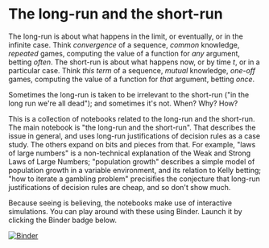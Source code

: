 # The long-run and the short-run

The long-run is about what happens in the limit, or eventually, or in the infinite case. Think *convergence* of a sequence, *common* knowledge, *repeated* games, computing the value of a function for *any* argument, betting *often*. The short-run is about what happens now, or by time *t*, or in a particular case. Think *this term* of a sequence, *mutual* knowledge, *one-off* games, computing the value of a function for *that* argument, betting *once*.

Sometimes the long-run is taken to be irrelevant to the short-run ("in the long run we're all dead"); and sometimes it's not. When? Why? How?

This is a collection of notebooks related to the long-run and the short-run. The main notebook is "the long-run and the short-run". That describes the issue in general, and uses long-run justifications of decision rules as a case study. The others expand on bits and pieces from that. For example, "laws of large numbers" is a non-technical explanation of the Weak and Strong Laws of Large Numbers; "population growth" describes a simple model of population growth in a variable environment, and its relation to Kelly betting; "how to iterate a gambling problem" precisifies the conjecture that long-run justifications of decision rules are cheap, and so don't show much.

Because seeing is believing, the notebooks make use of interactive simulations. You can play around with these using Binder. Launch it by clicking the Binder badge below.

[![Binder](https://mybinder.org/badge.svg)](https://mybinder.org/v2/gh/cosmo-grant/long-run-and-short-run/master)
